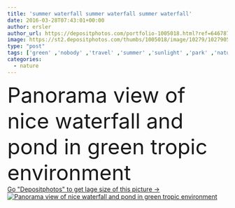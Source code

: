 ```yaml
---
title: 'summer waterfall summer waterfall summer waterfall'
date: 2016-03-28T07:43:01+00:00
author: ersler
author_url: https://depositphotos.com/portfolio-1005018.html?ref=64678756
image: https://st2.depositphotos.com/thumbs/1005018/image/10279/102790534/api_thumb_450.jpg?forcejpeg=true
type: "post"
tags: ['green' ,'nobody' ,'travel' ,'summer' ,'sunlight' ,'park' ,'nature' ,'spring' ,'fresh' ,'wet' ,'outdoor' ,'leaf' ,'plant' ,'water' ,'natural' ,'tree' ,'foliage' ,'splash' ,'pond' ,'tropical' ,'river' ,'landscape' ,'stream' ,'flow' ,'forest' ,'jungle' ,'spa' ,'heaven' ,'paradise' ,'exotic' ,'relaxing' ,'lake' ,'serenity' ,'waterfall' ]
categories: 
  - nature
---
```

<div aling="center">
            <font size="60"> Panorama view of nice waterfall and pond  in green tropic environment</font>   
</div>
<div>
    <a href='https://st2.depositphotos.com/thumbs/1005018/image/10279/102790534/api_thumb_450.jpg?forcejpeg=true?ref=64678756' target=_blank > Go "Depositphotos" to get lage size of this picture ->
        <img href='https://st2.depositphotos.com/thumbs/1005018/image/10279/102790534/api_thumb_450.jpg?forcejpeg=true?ref=64678756' src='https://st2.depositphotos.com/1005018/10279/i/950/depositphotos_102790534-stock-photo-summer-waterfall-summer-waterfall-summer.jpg?forcejpeg=true' alt='Panorama view of nice waterfall and pond  in green tropic environment' >
    </a>
</div>

